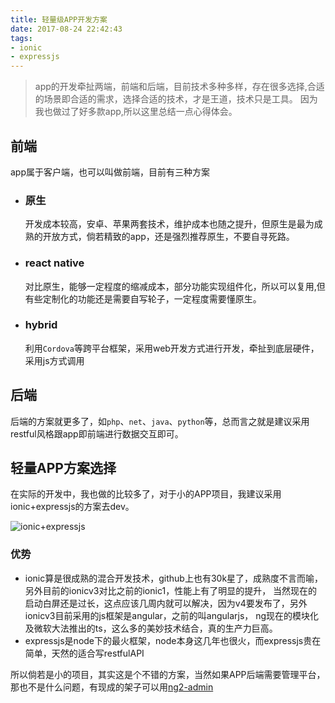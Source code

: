```yaml
---
title: 轻量级APP开发方案
date: 2017-08-24 22:42:43
tags:
- ionic
- expressjs
---
```

> app的开发牵扯两端，前端和后端，目前技术多种多样，存在很多选择,合适的场景即合适的需求，选择合适的技术，才是王道，技术只是工具。
因为我也做过了好多款app,所以这里总结一点心得体会。

## 前端
app属于客户端，也可以叫做前端，目前有三种方案

+ ### 原生
  开发成本较高，安卓、苹果两套技术，维护成本也随之提升，但原生是最为成熟的开放方式，倘若精致的app，还是强烈推荐原生，不要自寻死路。
+ ### react native
  对比原生，能够一定程度的缩减成本，部分功能实现组件化，所以可以复用,但有些定制化的功能还是需要自写轮子，一定程度需要懂原生。
+ ### hybrid
  利用`Cordova`等跨平台框架，采用web开发方式进行开发，牵扯到底层硬件，采用js方式调用

## 后端
后端的方案就更多了，如`php`、`net`、`java`、`python`等，总而言之就是建议采用restful风格跟app即前端进行数据交互即可。

## 轻量APP方案选择
在实际的开发中，我也做的比较多了，对于小的APP项目，我建议采用ionic+expressjs的方案去dev。

![ionic+expressjs](http://or0g12e5e.bkt.clouddn.com/blog/2017-08-26-154720.jpg)

### 优势
+ ionic算是很成熟的混合开发技术，github上也有30k星了，成熟度不言而喻，另外目前的ionicv3对比之前的ionic1，性能上有了明显的提升，
当然现在的启动白屏还是过长，这点应该几周内就可以解决，因为v4要发布了，另外ionicv3目前采用的js框架是angular，之前的叫angularjs，
ng现在的模块化及微软大法推出的ts，这么多的美妙技术结合，真的生产力巨高。
+ expressjs是node下的最火框架，node本身这几年也很火，而expressjs贵在简单，天然的适合写restfulAPI

所以倘若是小的项目，其实这是个不错的方案，当然如果APP后端需要管理平台，那也不是什么问题，有现成的架子可以用[ng2-admin](https://github.com/akveo/ng2-admin)
